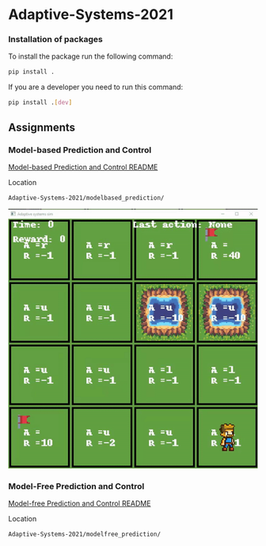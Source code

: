 # Adaptive-Systems-2021

### Installation of packages
To install the package run the following command: 
```bash 
pip install .
```

If you are a developer you need to run this command:
```bash 
pip install .[dev]
```
## Assignments

### Model-based Prediction and Control

[Model-based Prediction and Control README](modelbased_prediction/README_modelbased_prediction.md)

Location

```bash
Adaptive-Systems-2021/modelbased_prediction/
```

![Alt Text](https://github.com/RichardDev01/Adaptive-Systems-2021/blob/main/assets/valuebasedpolicy.gif?raw=true)

### Model-Free Prediction and Control

[Model-free Prediction and Control README](modelfree_prediction/README_modelfree_prediction.md)

Location

```bash
Adaptive-Systems-2021/modelfree_prediction/
```
